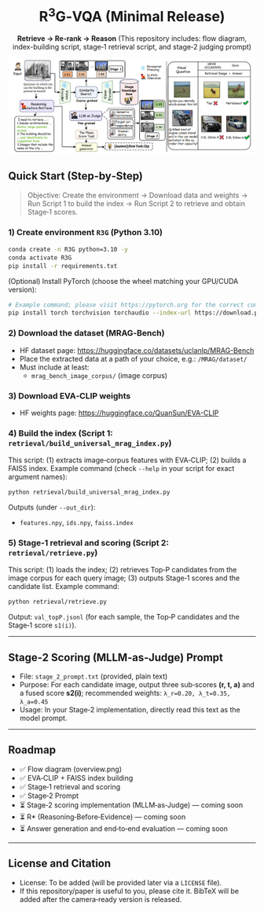 <div align="center">
  <h1>R<sup>3</sup>G‑VQA (Minimal Release)</h1>
  <p><strong>Retrieve → Re‑rank → Reason</strong> (This repository includes: flow diagram, index-building script, stage‑1 retrieval script, and stage‑2 judging prompt)</p>
</div>

<p align="center">
  <img src="assets/overview.png" alt="R3G overview diagram" width="920"/>
</p>

## Quick Start (Step‑by‑Step)

> Objective: Create the environment → Download data and weights → Run Script 1 to build the index → Run Script 2 to retrieve and obtain Stage‑1 scores.

### 1) Create environment `R3G` (Python 3.10)
```bash
conda create -n R3G python=3.10 -y
conda activate R3G
pip install -r requirements.txt
```

(Optional) Install PyTorch (choose the wheel matching your GPU/CUDA version):
```bash
# Example command; please visit https://pytorch.org for the correct command for your CUDA version
pip install torch torchvision torchaudio --index-url https://download.pytorch.org/whl/cu121
```

### 2) Download the dataset (MRAG‑Bench)
- HF dataset page: <https://huggingface.co/datasets/uclanlp/MRAG-Bench>
- Place the extracted data at a path of your choice, e.g.: `/MRAG/dataset/`
- Must include at least:
  - `mrag_bench_image_corpus/` (image corpus)

### 3) Download EVA‑CLIP weights
- HF weights page: <https://huggingface.co/QuanSun/EVA-CLIP>

### 4) Build the index (Script 1: `retrieval/build_universal_mrag_index.py`)
This script: (1) extracts image‑corpus features with EVA‑CLIP; (2) builds a FAISS index. Example command (check `--help` in your script for exact argument names):
```bash
python retrieval/build_universal_mrag_index.py
```
Outputs (under `--out_dir`):
- `features.npy`, `ids.npy`, `faiss.index`

### 5) Stage‑1 retrieval and scoring (Script 2: `retrieval/retrieve.py`)
This script: (1) loads the index; (2) retrieves Top‑P candidates from the image corpus for each query image; (3) outputs Stage‑1 scores and the candidate list. Example command:
```bash
python retrieval/retrieve.py
```
Output: `val_topP.jsonl` (for each sample, the Top‑P candidates and the Stage‑1 score `s1(i)`).

---

## Stage‑2 Scoring (MLLM‑as‑Judge) Prompt
- File: `stage_2_prompt.txt` (provided, plain text)
- Purpose: For each candidate image, output three sub‑scores **(r, t, a)** and a fused score **s2(i)**; recommended weights: `λ_r=0.20, λ_t=0.35, λ_a=0.45`
- Usage: In your Stage‑2 implementation, directly read this text as the model prompt.

---

## Roadmap
- ✅ Flow diagram (overview.png)
- ✅ EVA‑CLIP + FAISS index building 
- ✅ Stage‑1 retrieval and scoring 
- ✅ Stage‑2 Prompt 
- ⏳ Stage‑2 scoring implementation (MLLM‑as‑Judge) — coming soon
- ⏳ R* (Reasoning‑Before‑Evidence) — coming soon
- ⏳ Answer generation and end‑to‑end evaluation — coming soon

---

## License and Citation
- License: To be added (will be provided later via a `LICENSE` file).
- If this repository/paper is useful to you, please cite it. BibTeX will be added after the camera‑ready version is released.
